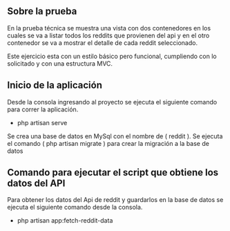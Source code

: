 
## Sobre la prueba

 En la prueba técnica se muestra una vista con dos contenedores en los cuales se va a listar todos los reddits que 
 provienen del api y en el otro contenedor se va a mostrar el detalle de cada reddit seleccionado.

 Este ejercicio esta con un estilo básico pero funcional, cumpliendo con lo solicitado y con una estructura MVC.

 ## Inicio de la aplicación

 Desde la consola ingresando al proyecto se ejecuta el siguiente comando para correr la aplicación.

 - php artisan serve

 Se crea una base de datos en MySql con el nombre de ( reddit ).
 Se ejecuta el comando ( php artisan migrate ) para crear la migración a la base de datos

## Comando para ejecutar el script que obtiene los datos del API

Para obtener los datos del Api de reddit y guardarlos en la base de datos se ejecuta el siguiente comando desde la consola.

- php artisan app:fetch-reddit-data
